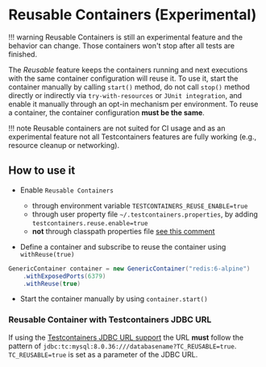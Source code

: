 # Reusable Containers (Experimental)

!!! warning 
    Reusable Containers is still an experimental feature and the behavior can change.
    Those containers won't stop after all tests are finished.

The *Reusable* feature keeps the containers running and next executions with the same container configuration
will reuse it. To use it, start the container manually by calling `start()` method, do not call `stop()` method
directly or indirectly via `try-with-resources` or `JUnit integration`, and enable it manually through an
opt-in mechanism per environment. To reuse a container, the container configuration **must be the same**.

!!! note
    Reusable containers are not suited for CI usage and as an experimental feature
    not all Testcontainers features are fully working (e.g., resource cleanup
    or networking).

## How to use it

* Enable `Reusable Containers` 
  * through environment variable `TESTCONTAINERS_REUSE_ENABLE=true` 
  * through user property file `~/.testcontainers.properties`, by adding `testcontainers.reuse.enable=true` 
  * **not** through classpath properties file [see this comment](https://github.com/testcontainers/testcontainers-java/issues/5364#issuecomment-1125907734)

* Define a container and subscribe to reuse the container using `withReuse(true)`

```java
GenericContainer container = new GenericContainer("redis:6-alpine")
    .withExposedPorts(6379)
    .withReuse(true)
```

* Start the container manually by using `container.start()`

### Reusable Container with Testcontainers JDBC URL

If using the [Testcontainers JDBC URL support](../../modules/databases/jdbc#database-containers-launched-via-jdbc-url-scheme)
the URL **must** follow the pattern of `jdbc:tc:mysql:8.0.36:///databasename?TC_REUSABLE=true`.
`TC_REUSABLE=true` is set as a parameter of the JDBC URL.
